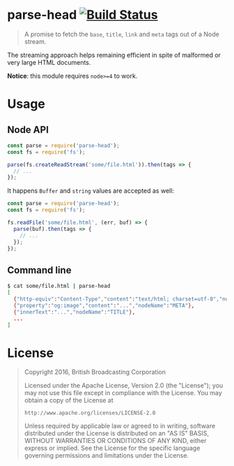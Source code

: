 # parse-head [![Build Status](https://travis-ci.org/bbcrd/parse-head.svg?branch=master)](https://travis-ci.org/bbcrd/parse-head)

> A promise to fetch the `base`, `title`, `link` and `meta` tags out of a Node stream.

The streaming approach helps remaining efficient in spite of malformed or very large HTML documents.

**Notice**: this module requires `node>=4` to work.

# Usage

## Node API

```js
const parse = require('parse-head');
const fs = require('fs');

parse(fs.createReadStream('some/file.html')).then(tags => {
  // ...
});
```

It happens `Buffer` and `string` values are accepted as well:

```js
const parse = require('parse-head');
const fs = require('fs');

fs.readFile('some/file.html', (err, buf) => {
  parse(buf).then(tags => {
    // ...
  });
});
```

## Command line

```bash
$ cat some/file.html | parse-head
[
  {"http-equiv":"Content-Type","content":"text/html; charset=utf-8","nodeName":"META"},
  {"property":"og:image","content":"...","nodeName":"META"},
  {"innerText":"...","nodeName":"TITLE"},
  ...
]
```

# License

> Copyright 2016, British Broadcasting Corporation
>
> Licensed under the Apache License, Version 2.0 (the "License");
> you may not use this file except in compliance with the License.
> You may obtain a copy of the License at
>
>     http://www.apache.org/licenses/LICENSE-2.0
>
> Unless required by applicable law or agreed to in writing, software
> distributed under the License is distributed on an "AS IS" BASIS,
> WITHOUT WARRANTIES OR CONDITIONS OF ANY KIND, either express or implied.
> See the License for the specific language governing permissions and
> limitations under the License.
